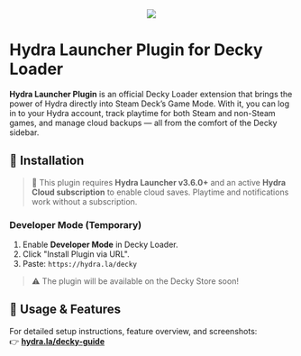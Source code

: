 <div align="center">
<img src="thumb.gif">
</div>

# Hydra Launcher Plugin for Decky Loader

**Hydra Launcher Plugin** is an official Decky Loader extension that brings the power of Hydra directly into Steam Deck’s Game Mode. With it, you can log in to your Hydra account, track playtime for both Steam and non-Steam games, and manage cloud backups — all from the comfort of the Decky sidebar.

## 🚀 Installation

> 🔧 This plugin requires **Hydra Launcher v3.6.0+** and an active **Hydra Cloud subscription** to enable cloud saves. Playtime and notifications work without a subscription.

### Developer Mode (Temporary)

1. Enable **Developer Mode** in Decky Loader.
2. Click "Install Plugin via URL".
3. Paste: `https://hydra.la/decky`

> ⚠️ The plugin will be available on the Decky Store soon!

## 📖 Usage & Features

For detailed setup instructions, feature overview, and screenshots:  
👉 **[hydra.la/decky-guide](https://hydra.la/decky-guide)**
